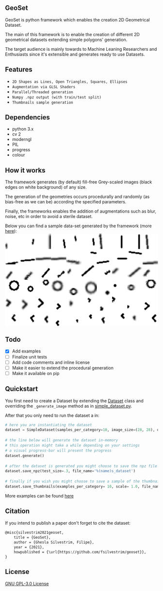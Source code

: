GeoSet
----------------------
GeoSet is python framework which enables the creation 2D Geometrical Dataset.

The main of this framework is to enable the creation of different 2D geometrical datasets extending simple polygons' generation.

The target audience is mainly towards to Machine Leaning Researchers and Enthusiasts since it's extensible and generates ready to use Datasets. 

## Features
* ``2D Shapes as Lines, Open Triangles, Squares, Ellipses``
* ``Augmentation via GLSL Shaders``
* ``Parallel/Threaded generation``
* ``Numpy .npz output (with train/test split)``
* ``Thumbnails sample generation``

## Dependencies
* python 3.x
* cv 2
* moderngl
* PIL
* progress
* colour

## How it works

The framework generates (by default) fill-free Grey-scaled images (black edges on white background) of any size.

The generation of the geometries occurs procedurally and randomly (as bias-free as we can be) according the specified parameters.

Finally, the frameworks enables the addition of augmentations such as blur, noise, etc in order to avoid a sterile dataset.

Below you can find a sample data-set generated by the framework (more [here](documentation/images/datasets)):
![Dataset Example](documentation/images/datasets/simpledataset_thumbnails.png)

## Todo
- [x] Add examples
- [ ] Finalize unit tests
- [ ] Add code comments and inline license
- [ ] Make it easier to extend the procedural generation
- [ ] Make it available on pip

## Quickstart

You first need to create a Dataset by extending the [Dataset](geoset/dataset/dataset.py) class and overriding the `_generate_image` method as in [simple_dataset.py](examples/simple_dataset.py).

After that you only need to run the dataset a in: 
```python
# here you are instantiating the dataset
dataset = SimpleDataset(samples_per_category=10, image_size=(28, 28), destination="output", save_images=False)

# the line below will generate the dataset in-memory
# this operation might take a while depending on your settings
# a visual progress-bar will present the progress
dataset.generate()

# after the dataset is generated you might choose to save the npz file of it 
dataset.save_npz(test_size=.3, file_name='%(name)s_dataset')

# finally if you wish you might choose to save a sample of the thumbnails to publish in your paper 
dataset.save_thumbnails(examples_per_category= 10, scale= 1.0, file_name= '%(name)s_thumbnails')
```

More examples can be found [here](examples)


## Citation
If you intend to publish a paper don't forget to cite the dataset:
```
@misc{silvestrim2021geoset,
	title = {GeoSet},
	author = {Ghesla Silvestrim, Filipe},
	year = {2021},
	howpublished = {\url{https://github.com/fsilvestrim/geoset}},
}
```

## License
[GNU GPL-3.0 License](LICENSE)

